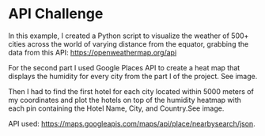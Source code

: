 # API Challenge 
In this example, I created a Python script to visualize the weather of 500+ cities across the world of varying distance from the equator, grabbing the data from this API:
https://openweathermap.org/api

For the second part I used Google Places API to create a heat map that displays the humidity for every city from the part I of the project. See image.

Then I had to find the first hotel for each city located within 5000 meters of my coordinates and plot the hotels on top of the humidity heatmap with each pin containing the Hotel Name, City, and Country.See image.

API used: https://maps.googleapis.com/maps/api/place/nearbysearch/json.











